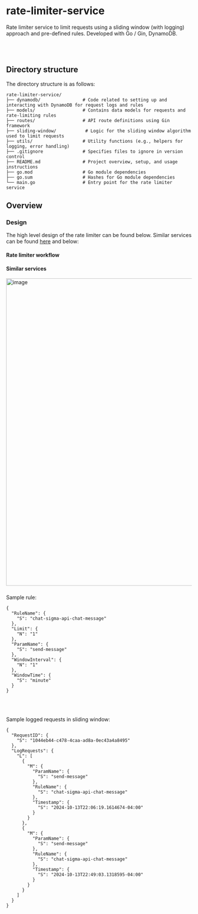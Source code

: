 # rate-limiter-service

Rate limiter service to limit requests using a sliding window (with logging) approach and pre-defined rules. Developed with Go / Gin, DynamoDB.

<br/>
<br/>

## Directory structure

The directory structure is as follows:

```
rate-limiter-service/
├── dynamodb/                # Code related to setting up and interacting with DynamoDB for request logs and rules
├── models/                  # Contains data models for requests and rate-limiting rules
├── routes/                  # API route definitions using Gin framework
├── sliding-window/           # Logic for the sliding window algorithm used to limit requests
├── utils/                   # Utility functions (e.g., helpers for logging, error handling)
├── .gitignore               # Specifies files to ignore in version control
├── README.md                # Project overview, setup, and usage instructions
├── go.mod                   # Go module dependencies
├── go.sum                   # Hashes for Go module dependencies
└── main.go                  # Entry point for the rate limiter service

```

## Overview

### Design

The high level design of the rate limiter can be found below. Similar services can be found <a href="https://whimsical.com/web-microservices-6uqvwWZtcBFsNJB2hepGy1">here</a> and below:

#### Rate limiter workflow

#### Similar services

<img width="834" alt="image" src="https://github.com/user-attachments/assets/b54088e7-870c-46dd-9cf6-2e5ec27d9d5c">

### 


Sample rule:
```
{
  "RuleName": {
    "S": "chat-sigma-api-chat-message"
  },
  "Limit": {
    "N": "1"
  },
  "ParamName": {
    "S": "send-message"
  },
  "WindowInterval": {
    "N": "1"
  },
  "WindowTime": {
    "S": "minute"
  }
}
```

<br/>
<br/>

Sample logged requests in sliding window:
```
{
  "RequestID": {
    "S": "1044eb44-c478-4caa-ad8a-0ec43a4a8495"
  },
  "LogRequests": {
    "L": [
      {
        "M": {
          "ParamName": {
            "S": "send-message"
          },
          "RuleName": {
            "S": "chat-sigma-api-chat-message"
          },
          "Timestamp": {
            "S": "2024-10-13T22:06:19.1614674-04:00"
          }
        }
      },
      {
        "M": {
          "ParamName": {
            "S": "send-message"
          },
          "RuleName": {
            "S": "chat-sigma-api-chat-message"
          },
          "Timestamp": {
            "S": "2024-10-13T22:49:03.1318595-04:00"
          }
        }
      }
    ]
  }
}
```
